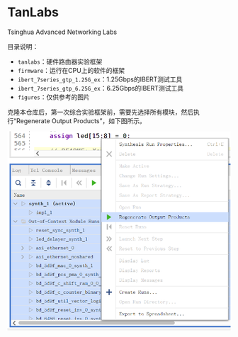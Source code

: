 # TanLabs

Tsinghua Advanced Networking Labs

目录说明：

* `tanlabs`：硬件路由器实验框架
* `firmware`：运行在CPU上的软件的框架
* `ibert_7series_gtp_1.25G_ex`：1.25Gbps的IBERT测试工具
* `ibert_7series_gtp_6.25G_ex`：6.25Gbps的IBERT测试工具
* `figures`：仅供参考的图片

克隆本仓库后，第一次综合实验框架前，需要先选择所有模块，然后执行“Regenerate Output Products”，如下图所示。

![regenerate](figures/regenerate.png)